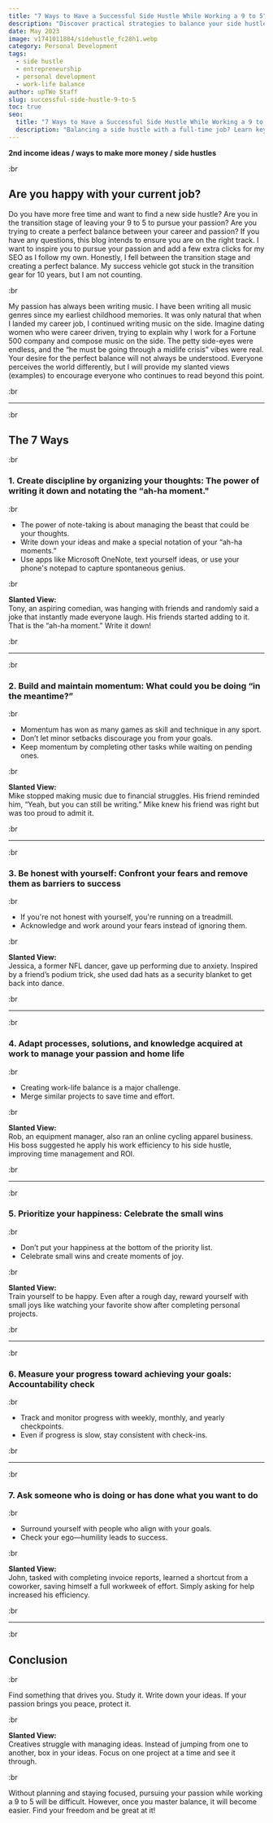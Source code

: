```yaml
---
title: "7 Ways to Have a Successful Side Hustle While Working a 9 to 5"
description: "Discover practical strategies to balance your side hustle with a full-time job. Learn how to stay disciplined, build momentum, and achieve success."
date: May 2023
image: v1741011884/sidehustle_fc28h1.webp
category: Personal Development
tags:
  - side hustle
  - entrepreneurship
  - personal development
  - work-life balance
author: upTWo Staff
slug: successful-side-hustle-9-to-5
toc: true
seo:
  title: "7 Ways to Have a Successful Side Hustle While Working a 9 to 5"
  description: "Balancing a side hustle with a full-time job? Learn key strategies to manage your time, stay motivated, and turn your passion into profit."
---
```


**2nd income ideas / ways to make more money / side hustles**  

:br

## Are you happy with your current job?  

Do you have more free time and want to find a new side hustle? Are you in the transition stage of leaving your 9 to 5 to pursue your passion? Are you trying to create a perfect balance between your career and passion? If you have any questions, this blog intends to ensure you are on the right track. I want to inspire you to pursue your passion and add a few extra clicks for my SEO as I follow my own. Honestly, I fell between the transition stage and creating a perfect balance. My success vehicle got stuck in the transition gear for 10 years, but I am not counting.  

:br

My passion has always been writing music. I have been writing all music genres since my earliest childhood memories. It was only natural that when I landed my career job, I continued writing music on the side. Imagine dating women who were career driven, trying to explain why I work for a Fortune 500 company and compose music on the side. The petty side-eyes were endless, and the “he must be going through a midlife crisis” vibes were real. Your desire for the perfect balance will not always be understood. Everyone perceives the world differently, but I will provide my slanted views (examples) to encourage everyone who continues to read beyond this point.  

:br

---

:br

## The 7 Ways  

:br

### 1. Create discipline by organizing your thoughts: The power of writing it down and notating the “ah-ha moment."  

:br

- The power of note-taking is about managing the beast that could be your thoughts.  
- Write down your ideas and make a special notation of your “ah-ha moments.”  
- Use apps like Microsoft OneNote, text yourself ideas, or use your phone's notepad to capture spontaneous genius.  

:br

**Slanted View:**  
Tony, an aspiring comedian, was hanging with friends and randomly said a joke that instantly made everyone laugh. His friends started adding to it. That is the “ah-ha moment.” Write it down!  

:br

---

:br

### 2. Build and maintain momentum: What could you be doing “in the meantime?”  

:br

- Momentum has won as many games as skill and technique in any sport.  
- Don’t let minor setbacks discourage you from your goals.  
- Keep momentum by completing other tasks while waiting on pending ones.  

:br

**Slanted View:**  
Mike stopped making music due to financial struggles. His friend reminded him, “Yeah, but you can still be writing.” Mike knew his friend was right but was too proud to admit it.  

:br

---

:br

### 3. Be honest with yourself: Confront your fears and remove them as barriers to success  

:br

- If you're not honest with yourself, you're running on a treadmill.  
- Acknowledge and work around your fears instead of ignoring them.  

:br

**Slanted View:**  
Jessica, a former NFL dancer, gave up performing due to anxiety. Inspired by a friend’s podium trick, she used dad hats as a security blanket to get back into dance.  

:br

---

:br

### 4. Adapt processes, solutions, and knowledge acquired at work to manage your passion and home life  

:br

- Creating work-life balance is a major challenge.  
- Merge similar projects to save time and effort.  

:br

**Slanted View:**  
Rob, an equipment manager, also ran an online cycling apparel business. His boss suggested he apply his work efficiency to his side hustle, improving time management and ROI.  

:br

---

:br

### 5. Prioritize your happiness: Celebrate the small wins  

:br

- Don’t put your happiness at the bottom of the priority list.  
- Celebrate small wins and create moments of joy.  

:br

**Slanted View:**  
Train yourself to be happy. Even after a rough day, reward yourself with small joys like watching your favorite show after completing personal projects.  

:br

---

:br

### 6. Measure your progress toward achieving your goals: Accountability check  

:br

- Track and monitor progress with weekly, monthly, and yearly checkpoints.  
- Even if progress is slow, stay consistent with check-ins.  

:br

---

:br

### 7. Ask someone who is doing or has done what you want to do  

:br

- Surround yourself with people who align with your goals.  
- Check your ego—humility leads to success.  

:br

**Slanted View:**  
John, tasked with completing invoice reports, learned a shortcut from a coworker, saving himself a full workweek of effort. Simply asking for help increased his efficiency.  

:br

---

:br

## Conclusion  

:br

Find something that drives you. Study it. Write down your ideas. If your passion brings you peace, protect it.  

:br

**Slanted View:**  
Creatives struggle with managing ideas. Instead of jumping from one to another, box in your ideas. Focus on one project at a time and see it through.  

:br

Without planning and staying focused, pursuing your passion while working a 9 to 5 will be difficult. However, once you master balance, it will become easier. Find your freedom and be great at it!  
